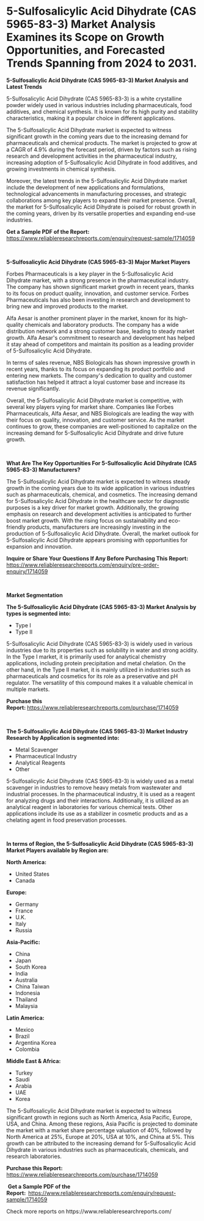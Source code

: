 <p><h1>5-Sulfosalicylic Acid Dihydrate (CAS 5965-83-3) Market Analysis Examines its Scope on Growth Opportunities, and Forecasted Trends Spanning from 2024 to 2031.</h1></p><p><strong>5-Sulfosalicylic Acid Dihydrate (CAS 5965-83-3) Market Analysis and Latest Trends</strong></p>
<p><p>5-Sulfosalicylic Acid Dihydrate (CAS 5965-83-3) is a white crystalline powder widely used in various industries including pharmaceuticals, food additives, and chemical synthesis. It is known for its high purity and stability characteristics, making it a popular choice in different applications.</p><p>The 5-Sulfosalicylic Acid Dihydrate market is expected to witness significant growth in the coming years due to the increasing demand for pharmaceuticals and chemical products. The market is projected to grow at a CAGR of 4.9% during the forecast period, driven by factors such as rising research and development activities in the pharmaceutical industry, increasing adoption of 5-Sulfosalicylic Acid Dihydrate in food additives, and growing investments in chemical synthesis.</p><p>Moreover, the latest trends in the 5-Sulfosalicylic Acid Dihydrate market include the development of new applications and formulations, technological advancements in manufacturing processes, and strategic collaborations among key players to expand their market presence. Overall, the market for 5-Sulfosalicylic Acid Dihydrate is poised for robust growth in the coming years, driven by its versatile properties and expanding end-use industries.</p></p>
<p><strong>Get a Sample PDF of the Report:&nbsp;</strong> <a href="https://www.reliableresearchreports.com/enquiry/request-sample/1714059">https://www.reliableresearchreports.com/enquiry/request-sample/1714059</a></p>
<p>&nbsp;</p>
<p><strong>5-Sulfosalicylic Acid Dihydrate (CAS 5965-83-3) Major Market Players</strong></p>
<p><p>Forbes Pharmaceuticals is a key player in the 5-Sulfosalicylic Acid Dihydrate market, with a strong presence in the pharmaceutical industry. The company has shown significant market growth in recent years, thanks to its focus on product quality, innovation, and customer service. Forbes Pharmaceuticals has also been investing in research and development to bring new and improved products to the market.</p><p>Alfa Aesar is another prominent player in the market, known for its high-quality chemicals and laboratory products. The company has a wide distribution network and a strong customer base, leading to steady market growth. Alfa Aesar's commitment to research and development has helped it stay ahead of competitors and maintain its position as a leading provider of 5-Sulfosalicylic Acid Dihydrate.</p><p>In terms of sales revenue, NBS Biologicals has shown impressive growth in recent years, thanks to its focus on expanding its product portfolio and entering new markets. The company's dedication to quality and customer satisfaction has helped it attract a loyal customer base and increase its revenue significantly.</p><p>Overall, the 5-Sulfosalicylic Acid Dihydrate market is competitive, with several key players vying for market share. Companies like Forbes Pharmaceuticals, Alfa Aesar, and NBS Biologicals are leading the way with their focus on quality, innovation, and customer service. As the market continues to grow, these companies are well-positioned to capitalize on the increasing demand for 5-Sulfosalicylic Acid Dihydrate and drive future growth.</p></p>
<p>&nbsp;</p>
<p><strong>What Are The Key Opportunities For 5-Sulfosalicylic Acid Dihydrate (CAS 5965-83-3) Manufacturers?</strong></p>
<p><p>The 5-Sulfosalicylic Acid Dihydrate market is expected to witness steady growth in the coming years due to its wide application in various industries such as pharmaceuticals, chemical, and cosmetics. The increasing demand for 5-Sulfosalicylic Acid Dihydrate in the healthcare sector for diagnostic purposes is a key driver for market growth. Additionally, the growing emphasis on research and development activities is anticipated to further boost market growth. With the rising focus on sustainability and eco-friendly products, manufacturers are increasingly investing in the production of 5-Sulfosalicylic Acid Dihydrate. Overall, the market outlook for 5-Sulfosalicylic Acid Dihydrate appears promising with opportunities for expansion and innovation.</p></p>
<p><strong>Inquire or Share Your Questions If Any Before Purchasing This Report:</strong> <a href="https://www.reliableresearchreports.com/enquiry/pre-order-enquiry/1714059">https://www.reliableresearchreports.com/enquiry/pre-order-enquiry/1714059</a></p>
<p>&nbsp;</p>
<p><strong>Market Segmentation</strong></p>
<p><strong>The 5-Sulfosalicylic Acid Dihydrate (CAS 5965-83-3) Market Analysis by types is segmented into:</strong></p>
<p><ul><li>Type I</li><li>Type II</li></ul></p>
<p><p>5-Sulfosalicylic Acid Dihydrate (CAS 5965-83-3) is widely used in various industries due to its properties such as solubility in water and strong acidity. In the Type I market, it is primarily used for analytical chemistry applications, including protein precipitation and metal chelation. On the other hand, in the Type II market, it is mainly utilized in industries such as pharmaceuticals and cosmetics for its role as a preservative and pH regulator. The versatility of this compound makes it a valuable chemical in multiple markets.</p></p>
<p><strong>Purchase this Report:&nbsp;</strong><a href="https://www.reliableresearchreports.com/purchase/1714059">https://www.reliableresearchreports.com/purchase/1714059</a></p>
<p>&nbsp;</p>
<p><strong>The 5-Sulfosalicylic Acid Dihydrate (CAS 5965-83-3) Market Industry Research by Application is segmented into:</strong></p>
<p><ul><li>Metal Scavenger</li><li>Pharmaceutical Industry</li><li>Analytical Reagents</li><li>Other</li></ul></p>
<p><p>5-Sulfosalicylic Acid Dihydrate (CAS 5965-83-3) is widely used as a metal scavenger in industries to remove heavy metals from wastewater and industrial processes. In the pharmaceutical industry, it is used as a reagent for analyzing drugs and their interactions. Additionally, it is utilized as an analytical reagent in laboratories for various chemical tests. Other applications include its use as a stabilizer in cosmetic products and as a chelating agent in food preservation processes.</p></p>
<p>&nbsp;</p>
<p><strong>In terms of Region, the 5-Sulfosalicylic Acid Dihydrate (CAS 5965-83-3) Market Players available by Region are:</strong></p>
<p>
    <p> <strong> North America: </strong>
        <ul>
            <li>United States</li>
            <li>Canada</li>
        </ul>
        </p> 
    <p> <strong> Europe: </strong>
        <ul>
            <li>Germany</li>
            <li>France</li>
            <li>U.K.</li>
            <li>Italy</li>
            <li>Russia</li>
        </ul>
        </p> 
    <p> <strong> Asia-Pacific: </strong>
        <ul>
            <li>China</li>
            <li>Japan</li>
            <li>South Korea</li>
            <li>India</li>
            <li>Australia</li>
            <li>China Taiwan</li>
            <li>Indonesia</li>
            <li>Thailand</li>
            <li>Malaysia</li>
        </ul>
        </p> 
    <p> <strong> Latin America: </strong>
        <ul>
            <li>Mexico</li>
            <li>Brazil</li>
            <li>Argentina Korea</li>
            <li>Colombia</li>
        </ul>
        </p> 
    <p> <strong> Middle East & Africa: </strong>
        <ul>
            <li>Turkey</li>
            <li>Saudi</li>
            <li>Arabia</li>
            <li>UAE</li>
            <li>Korea</li>
        </ul>
    </p>
    </p>
<p><p>The 5-Sulfosalicylic Acid Dihydrate market is expected to witness significant growth in regions such as North America, Asia Pacific, Europe, USA, and China. Among these regions, Asia Pacific is projected to dominate the market with a market share percentage valuation of 40%, followed by North America at 25%, Europe at 20%, USA at 10%, and China at 5%. This growth can be attributed to the increasing demand for 5-Sulfosalicylic Acid Dihydrate in various industries such as pharmaceuticals, chemicals, and research laboratories.</p></p>
<p><strong>Purchase this Report: </strong><a href="https://www.reliableresearchreports.com/purchase/1714059">https://www.reliableresearchreports.com/purchase/1714059</a></p>
<p>&nbsp;<strong>Get a Sample PDF of the Report:&nbsp;&nbsp;</strong><a href="https://www.reliableresearchreports.com/enquiry/request-sample/1714059">https://www.reliableresearchreports.com/enquiry/request-sample/1714059</a></p>
<p><strong></strong></p>
<p>Check more reports on https://www.reliableresearchreports.com/</p>